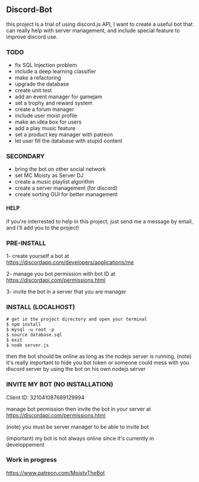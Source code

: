 ## Discord-Bot
this project is a trial of using discord.js API, I want to create a useful bot that can really help with server management, and include special feature to improve discord use.


### TODO
* fix SQL Injection problem
* include a deep learning classifier
* make a refactoring
* upgrade the database
* create unit test
* add an event manager for gamejam
* set a trophy and reward system
* create a forum manager
* include user moist profile
* make an idea box for users
* add a play music feature
* set a product key manager with patreon
* let user fill the database with stupid content


### SECONDARY
* bring the bot on other social network
* set MC Moisty as Server DJ
* create a music playlist algorithm
* create a server management (for discord)
* create sorting GUI for better management

#### HELP
if you're interrested to help in this project, just send me a message by email, and i'll add you to the project! 





### PRE-INSTALL
1- create yourself a bot at https://discordapp.com/developers/applications/me

2- manage you bot permission with bot ID at https://discordapi.com/permissions.html

3- invite the bot in a server that you are manager

### INSTALL (LOCALHOST)
~~~
# get in the project directory and open your terminal
$ npm install
$ mysql -u root -p 
$ source database.sql
$ exit
$ node server.js
~~~
then the bot should be online as long as the nodejs server is running, (note) it's really important to hide you bot token or someone could mess with you discord server by using the bot on his own nodejs server




### INVITE MY BOT (NO INSTALLATION)
Client ID: 321041087689129994

manage bot permission then invite the bot in your server at https://discordapi.com/permissions.html

(note) you must be server manager to be able to invite bot

(important) my bot is not always online since it's currently in developpement


### Work in progress

https://www.patreon.com/MoistyTheBot
